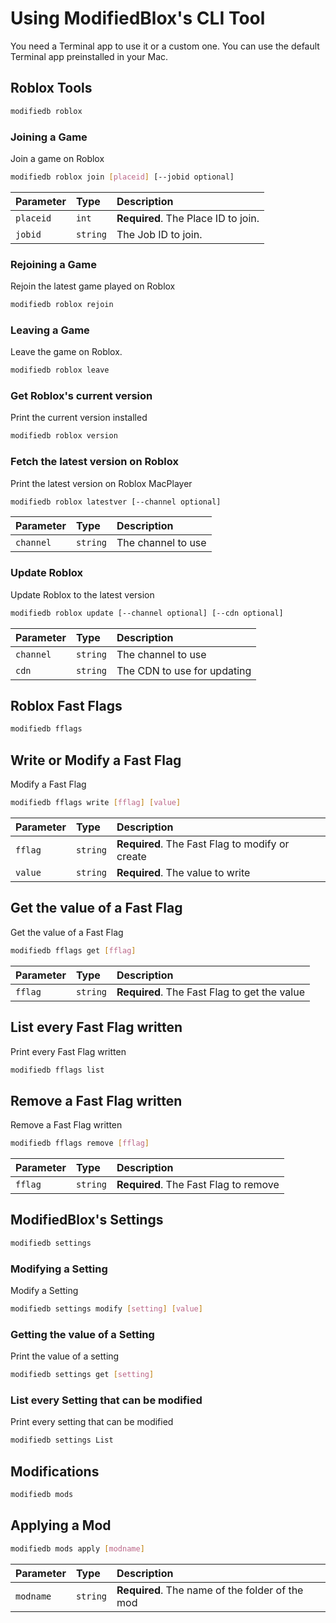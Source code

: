 
# Using ModifiedBlox's CLI Tool
You need a Terminal app to use it or a custom one. You can use the default Terminal app preinstalled in your Mac.

## Roblox Tools
```bash
modifiedb roblox
```

### Joining a Game
Join a game on Roblox
```bash
modifiedb roblox join [placeid] [--jobid optional]
```
| Parameter | Type     | Description                |
| :-------- | :------- | :------------------------- |
| `placeid` | `int` | **Required**. The Place ID to join. |
| `jobid` | `string` | The Job ID to join.

### Rejoining a Game
Rejoin the latest game played on Roblox
```bash
modifiedb roblox rejoin
```

### Leaving a Game
Leave the game on Roblox.
```bash
modifiedb roblox leave
```

### Get Roblox's current version
Print the current version installed
```bash
modifiedb roblox version
```

### Fetch the latest version on Roblox
Print the latest version on Roblox MacPlayer
```bash
modifiedb roblox latestver [--channel optional]
```
| Parameter | Type     | Description                |
| :-------- | :------- | :------------------------- |
| `channel` | `string` | The channel to use |

### Update Roblox
Update Roblox to the latest version
```bash
modifiedb roblox update [--channel optional] [--cdn optional]
```
| Parameter | Type     | Description                |
| :-------- | :------- | :------------------------- |
| `channel` | `string` | The channel to use |
| `cdn` | `string` | The CDN to use for updating |

## Roblox Fast Flags
```bash
modifiedb fflags
```

## Write or Modify a Fast Flag
Modify a Fast Flag
```bash
modifiedb fflags write [fflag] [value]
```
| Parameter | Type     | Description                |
| :-------- | :------- | :------------------------- |
| `fflag` | `string` | **Required**. The Fast Flag to modify or create |
| `value` | `string` | **Required**. The value to write |

## Get the value of a Fast Flag
Get the value of a Fast Flag
```bash
modifiedb fflags get [fflag]
```
| Parameter | Type     | Description                |
| :-------- | :------- | :------------------------- |
| `fflag` | `string` | **Required**. The Fast Flag to get the value |

## List every Fast Flag written
Print every Fast Flag written
```bash
modifiedb fflags list
```

## Remove a Fast Flag written
Remove a Fast Flag written
```bash
modifiedb fflags remove [fflag]
```
| Parameter | Type     | Description                |
| :-------- | :------- | :------------------------- |
| `fflag` | `string` | **Required**. The Fast Flag to remove |

## ModifiedBlox's Settings
```bash
modifiedb settings
```

### Modifying a Setting
Modify a Setting
```bash
modifiedb settings modify [setting] [value]
```

### Getting the value of a Setting
Print the value of a setting
```bash
modifiedb settings get [setting]
```

### List every Setting that can be modified
Print every setting that can be modified
```bash
modifiedb settings List
```

## Modifications
```bash
modifiedb mods
```

## Applying a Mod
```bash
modifiedb mods apply [modname]
```
| Parameter | Type     | Description                |
| :-------- | :------- | :------------------------- |
| `modname` | `string` | **Required**. The name of the folder of the mod |
